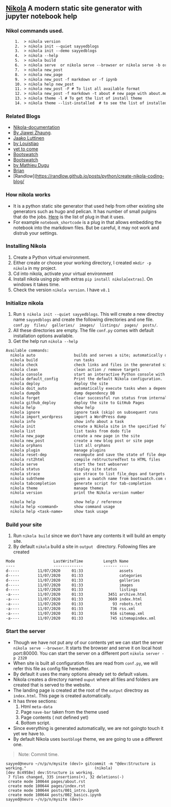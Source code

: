 <!--
.. title: first-post
.. slug: first-post
.. date: 2020-07-15 18:10:06 UTC+01:00
.. tags: static site generator, nikola
.. category: nikola
.. link: 
.. description: 
.. type: text
-->

## [Nikola](https://getnikola.com/getting-started.html) A modern static site generator with jupyter notebook help

### Nikol commands used.

```txt 
    1.  > nikola version
    2.  > nikola init --quiet sayyedblogs
    3.  > nikola init --demo sayyedblogs
    4.  > nikola --help
    5.  > nikola build
    6.  > nikola serve  or nikola serve --browser or nikola serve -b or nikola auto
    7.  > nikola new_post
    8.  > nikola new_page
    9.  > nikola new_post -f markdown or -f ipynb
    10. > nikola help new_post
    11. > nikola new_post -F # To list all available format
    12. > nikola new_post -f markdown -t about # new page with about.md created with tile set to about
    13. > nikola theme -l # To get the list of install theme
    14. > nikola theme --list-installed  # to see the list of installed theme
```

### Related Blogs

  + [Nikola-documentation](https://getnikola.com/handbook.html#jupyter-notebook)
  + [By Jiawei Zhaung](https://jiaweizhuang.github.io/blog/nikola-guide/).
  + [Jaako Luttinen](http://www.jaakkoluttinen.fi/blog/how-to-blog-with-jupyter-ipython-notebook-and-nikola/)
  + [by Louistiao](http://louistiao.me/posts/how-i-customized-my-nikola-powered-site/)
  + [ yet to come]()
  + [Bootswatch](https://bootswatch.com/)
  + [Bootswatch](https://bootswatch.com/)
  + [by Mathieu Dugu](https://www.brainsorting.dev/posts/create-a-blog-with-nikola/)
  + [Brian](http://groupbcl.ca/blog/posts/2019/static-site-generator-candidate-software-nikola/)
  + [Randlow](https://randlow.github.io/posts/python/create-nikola-coding-blog/



### How nikola works

- It is a python static site generator that used help from other existing site generators such as hugo and pelican. It has number of small pulgins that do the jobs. [Here](https://plugins.getnikola.com/) is the list of plug in that it uses.
- For example `notebook_shortcode` is a plug in that allows embedding the notebook into the markdown files. But be careful, it may not work and distrub your settings.


### Installing Nikola 

1. Create a Python virtual environment.
2. Either create or choose your working directory, I created `mkdir -p nikola` in my project.
3. Cd into nikola, activate your virtual environment 
4. Install nikola using pip with extras `pip install nikola[extras]`. On windows it takes time.
5. Check the version `nikola version`. I have `v8.1`

### Initialize nikola

1. Run `$ nikola init --quiet sayyedblogs`. This will create a new directoy name `sayyedblogs` and create the following directories and one file. `conf.py  files/  galleries/  images/  listings/  pages/  posts/`.
2. All these directories are empty. The file `conf.py` comes with default installation options available.
3. Get the help run `nikola --help`


```txt
Available commands:
  nikola auto                 builds and serves a site; automatically detects site changes, rebuilds, and optionally refreshes a browser
  nikola build                run tasks
  nikola check                check links and files in the generated site
  nikola clean                clean action / remove targets
  nikola console              start an interactive Python console with access to your site
  nikola default_config       Print the default Nikola configuration.
  nikola deploy               deploy the site
  nikola doit_auto            automatically execute tasks when a dependency changes
  nikola dumpdb               dump dependency DB
  nikola forget               clear successful run status from internal DB
  nikola github_deploy        deploy the site to GitHub Pages
  nikola help                 show help
  nikola ignore               ignore task (skip) on subsequent runs
  nikola import_wordpress     import a WordPress dump
  nikola info                 show info about a task
  nikola init                 create a Nikola site in the specified folder
  nikola list                 list tasks from dodo file
  nikola new_page             create a new page in the site
  nikola new_post             create a new blog post or site page
  nikola orphans              list all orphans
  nikola plugin               manage plugins
  nikola reset-dep            recompute and save the state of file dependencies without executing actions
  nikola rst2html             compile reStructuredText to HTML files
  nikola serve                start the test webserver
  nikola status               display site status
  nikola strace               use strace to list file_deps and targets
  nikola subtheme             given a swatch name from bootswatch.com or hackerthemes.com and a parent theme, creates a custom theme
  nikola tabcompletion        generate script for tab-completion
  nikola theme                manage themes
  nikola version              print the Nikola version number

  nikola help                 show help / reference
  nikola help <command>       show command usage
  nikola help <task-name>     show task usage
```


### Build your site

1. Run `nikola build` since we don't have any contents it will build an empty site.
2. By default `nikola` build a site in `output ` directory. Following files are created

```txt
Mode                 LastWriteTime         Length Name
----                 -------------         ------ ----
d-----        11/07/2020     01:33                assets
d-----        11/07/2020     01:33                categories
d-----        11/07/2020     01:33                galleries
d-----        11/07/2020     01:33                images
d-----        11/07/2020     01:33                listings
-a----        11/07/2020     01:33           3451 archive.html
-a----        11/07/2020     01:33           3669 index.html
-a----        11/07/2020     01:33             93 robots.txt
-a----        11/07/2020     01:33            736 rss.xml
-a----        11/07/2020     01:33            916 sitemap.xml
-a----        11/07/2020     01:33            745 sitemapindex.xml
```

### Start the server

- Though we have not put any of our contents yet we can start the server `nikola serve --browser`. It starts the browser and serve it on local host port:80000. You can start the server on a different port `nikola server -p 2320`
- When site is built all configuration files are read from `conf.py`, we will refer this file as config file hereafter.
- By default it uses the many options already set to default values.
- Nikola creates a directory named `ouput` where all files and folders are created that is served to the website.
- The landing page is created at the root of the `output` directroy as `index.html`. This page is created automatically.
- It has three sections:
  1. Html `meta-data`
  2. Page `nave-bar` taken from the theme used
  3. Page contents ( not defined yet)
  4. Bottom script.
- Since everything is generated automatically, we are not goingto touch it yet we have to.
- By default Nikola uses `bootblog4` theme, we are going to use a different one.

> Note: Commit time.

```git
sayyed@neuro ~/n/p/n/mysite (dev)> gitcommit -m "@dev:Structure is working."                              (nikola) 
[dev 8c4958e] dev:Structure is working.
 7 files changed, 335 insertions(+), 32 deletions(-)
 create mode 100644 pages/about.rst
 create mode 100644 pages/index.rst
 create mode 100644 posts/001_intro.ipynb
 create mode 100644 posts/002_basics.ipynb
sayyed@neuro ~/n/p/n/mysite (dev)>    
```

